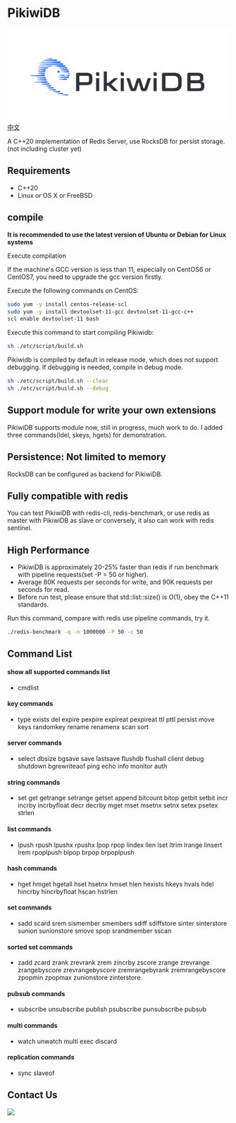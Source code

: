 # PikiwiDB
![](docs/images/pikiwidb-logo.png)
[中文](README_CN.md)

A C++20 implementation of Redis Server, use RocksDB for persist storage.(not including cluster yet)

## Requirements

* C++20
* Linux or OS X or FreeBSD

## compile

**It is recommended to use the latest version of Ubuntu or Debian for Linux systems**

Execute compilation

If the machine's GCC version is less than 11, especially on CentOS6 or CentOS7, you need to upgrade the gcc version firstly.

Execute the following commands on CentOS:

```bash
sudo yum -y install centos-release-scl
sudo yum -y install devtoolset-11-gcc devtoolset-11-gcc-c++
scl enable devtoolset-11 bash
```

Execute this command to start compiling Pikiwidb:

```bash
sh ./etc/script/build.sh 
```

Pikiwidb is compiled by default in release mode, which does not support debugging. If debugging is needed, compile in debug mode.

```bash
sh ./etc/script/build.sh --clear
sh ./etc/script/build.sh --debug
```

## Support module for write your own extensions
 PikiwiDB supports module now, still in progress, much work to do.
 I added three commands(ldel, skeys, hgets) for demonstration.

## Persistence: Not limited to memory
 RocksDB can be configured as backend for PikiwiDB.

## Fully compatible with redis
 You can test PikiwiDB with redis-cli, redis-benchmark, or use redis as master with PikiwiDB as slave or conversely, it also can work with redis sentinel.

## High Performance
- PikiwiDB is approximately 20-25% faster than redis if run benchmark with pipeline requests(set -P = 50 or higher).
- Average 80K requests per seconds for write, and 90K requests per seconds for read.
- Before run test, please ensure that std::list::size() is O(1), obey the C++11 standards.

Run this command, compare with redis use pipeline commands, try it.
```bash
./redis-benchmark -q -n 1000000 -P 50 -c 50
```

## Command List
#### show all supported commands list
- cmdlist

#### key commands
- type exists del expire pexpire expireat pexpireat ttl pttl persist move keys randomkey rename renamenx scan sort

#### server commands
- select dbsize bgsave save lastsave flushdb flushall client debug shutdown bgrewriteaof ping echo info monitor auth

#### string commands
- set get getrange setrange getset append bitcount bitop getbit setbit incr incrby incrbyfloat decr decrby mget mset msetnx setnx setex psetex strlen

#### list commands
- lpush rpush lpushx rpushx lpop rpop lindex llen lset ltrim lrange linsert lrem rpoplpush blpop brpop brpoplpush

#### hash commands
- hget hmget hgetall hset hsetnx hmset hlen hexists hkeys hvals hdel hincrby hincrbyfloat hscan hstrlen

#### set commands
- sadd scard srem sismember smembers sdiff sdiffstore sinter sinterstore sunion sunionstore smove spop srandmember sscan

#### sorted set commands
- zadd zcard zrank zrevrank zrem zincrby zscore zrange zrevrange zrangebyscore zrevrangebyscore zremrangebyrank zremrangebyscore zpopmin zpopmax zunionstore zinterstore

#### pubsub commands
- subscribe unsubscribe publish psubscribe punsubscribe pubsub

#### multi commands
- watch unwatch multi exec discard

#### replication commands
- sync slaveof

## Contact Us

![](docs/images/pikiwidb-wechat.png)


